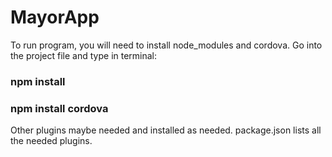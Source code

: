 # MayorApp

To run program, you will need to install node_modules and cordova. Go into the project file and type in terminal:
### npm install
### npm install cordova

Other plugins maybe needed and installed as needed. package.json lists all the needed plugins.
